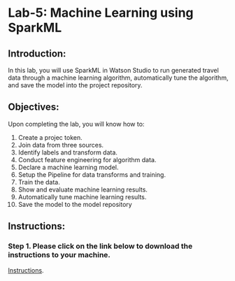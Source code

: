 # Lab-5: Machine Learning using SparkML

## Introduction:
In this lab, you will use SparkML in Watson Studio to run generated travel data through a machine learning algorithm, automatically tune the algorithm, and save the model into the project repository. 

## Objectives:
Upon completing the lab, you will know how to:

1. Create a projec token.
1. Join data from three sources.
1. Identify labels and transform data.
1. Conduct feature engineering for algorithm data.
1. Declare a machine learning model.
1. Setup the Pipeline for data transforms and training.
1. Train the data.
1. Show and evaluate machine learning results.
1. Automatically tune machine learning results.
1. Save the model to the model repository

## Instructions:

### Step 1.  Please click on the link below to download the instructions to your machine.

[Instructions](https://github.com/bleonardb3/DS_POT_05-20-2021/raw/main/Lab-5/Machine%20Learning%20with%20SparkMLv05-20-2021.pdf).

